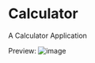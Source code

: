 # Calculator
A Calculator Application

Preview:
![image](https://user-images.githubusercontent.com/106153905/197359074-f4c44116-bbaf-4d85-8302-67563f64f5cb.png)
